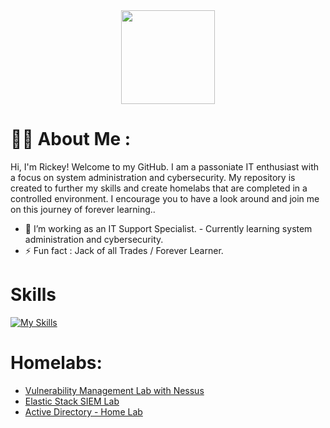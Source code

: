 <div id="header" align="center">
  <img src="https://media.giphy.com/media/5Y1miInt9GuFr7OkY4/giphy.gif" width="150"/>
</div>
<h1>
  
# :man_technologist: About Me :
Hi, I'm Rickey! Welcome to my GitHub. I am a passoniate IT enthusiast with a focus on system administration and cybersecurity. My repository is created to further my skills and create homelabs that are completed in a controlled environment. I encourage you to have a look around and join me on this journey of forever learning..  
*   🧠  I’m working as an IT Support Specialist. - Currently learning system administration and cybersecurity.
*   ⚡  Fun fact : Jack of all Trades / Forever Learner.
  # Skills 
[![My Skills](https://skillicons.dev/icons?i=azure,powershell,linux,kali,apple)](https://skillicons.dev)
# Homelabs:
- [Vulnerability Management Lab with Nessus](https://github.com/StarksRepo/Vulnerability-Management-Lab.git)
- [Elastic Stack SIEM Lab](https://github.com/StarksRepo/Elastic-SIEM-Lab.git)
- [Active Directory - Home Lab](https://github.com/StarksRepo/Active-Directory-Lab.git)

